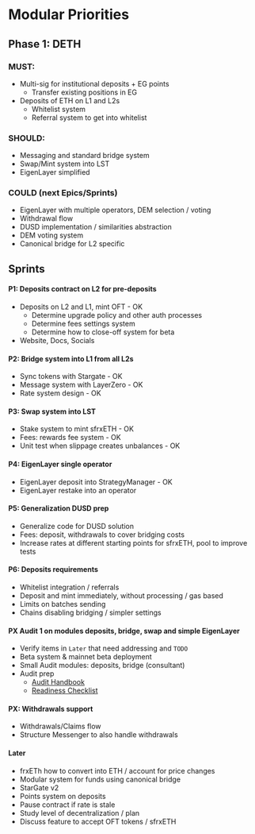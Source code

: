 # Modular Priorities

## Phase 1: DETH

### MUST:
- Multi-sig for institutional deposits + EG points
  - Transfer existing positions in EG
- Deposits of ETH on L1 and L2s
  - Whitelist system
  - Referral system to get into whitelist

### SHOULD:
- Messaging and standard bridge system
- Swap/Mint system into LST
- EigenLayer simplified

### COULD (next Epics/Sprints)
- EigenLayer with multiple operators, DEM selection / voting
- Withdrawal flow
- DUSD implementation / similarities abstraction
- DEM voting system
- Canonical bridge for L2 specific

## Sprints

#### P1: Deposits contract on L2 for pre-deposits
- Deposits on L2 and L1, mint OFT - OK
  - Determine upgrade policy and other auth processes
  - Determine fees settings system
  - Determine how to close-off system for beta
- Website, Docs, Socials

#### P2: Bridge system into L1 from all L2s
- Sync tokens with Stargate - OK
- Message system with LayerZero - OK
- Rate system design - OK

#### P3: Swap system into LST
- Stake system to mint sfrxETH - OK
- Fees: rewards fee system - OK
- Unit test when slippage creates unbalances - OK

#### P4: EigenLayer single operator
- EigenLayer deposit into StrategyManager - OK
- EigenLayer restake into an operator

#### P5: Generalization DUSD prep
- Generalize code for DUSD solution
- Fees: deposit, withdrawals to cover bridging costs
- Increase rates at different starting points for sfrxETH, pool to improve tests

#### P6: Deposits requirements
- Whitelist integration / referrals 
- Deposit and mint immediately, without processing / gas based
- Limits on batches sending
- Chains disabling bridging / simpler settings

#### PX Audit 1 on modules deposits, bridge, swap and simple EigenLayer
- Verify items in `Later` that need addressing and `TODO`
- Beta system & mainnet beta deployment
- Small Audit modules: deposits, bridge (consultant)
- Audit prep
  - [Audit Handbook](https://hackmd.io/sfWNlhdnSHu54bDY7p_S5Q)
  - [Readiness Checklist](https://github.com/nascentxyz/simple-security-toolkit/blob/main/audit-readiness-checklist.md)

#### PX: Withdrawals support
- Withdrawals/Claims flow
- Structure Messenger to also handle withdrawals

#### Later
- frxETh how to convert into ETH / account for price changes
- Modular system for funds using canonical bridge
- StarGate v2
- Points system on deposits
- Pause contract if rate is stale
- Study level of decentralization / plan
- Discuss feature to accept OFT tokens / sfrxETH